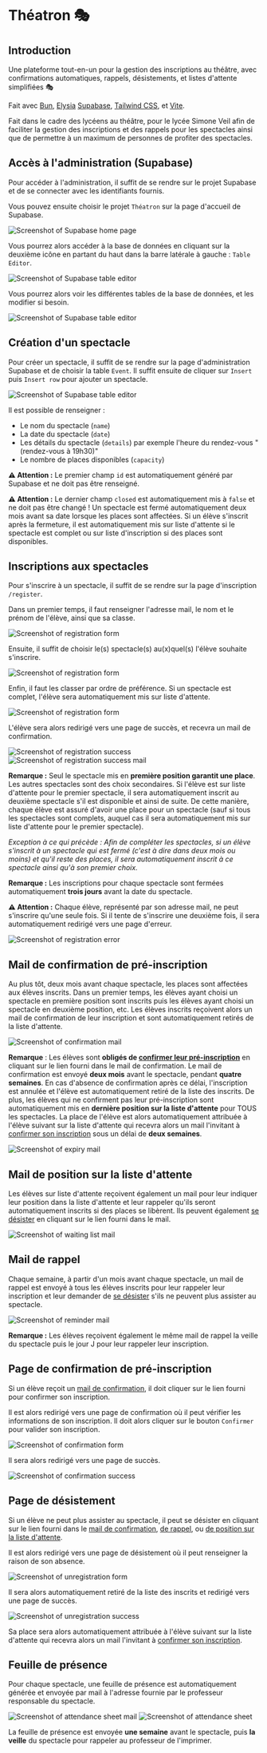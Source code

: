 # Théatron 🎭

## Introduction

Une plateforme tout-en-un pour la gestion des inscriptions au théâtre, avec confirmations automatiques, rappels, désistements, et listes d'attente simplifiées 🎭

Fait avec [Bun](https://bun.sh/), [Elysia](https://elysiajs.com/) [Supabase](https://supabase.com/), [Tailwind CSS](https://tailwindcss.com/), et [Vite](https://vitejs.dev/).

Fait dans le cadre des lycéens au théâtre, pour le lycée Simone Veil afin de faciliter la gestion des inscriptions et des rappels pour les spectacles ainsi que de permettre à un maximum de personnes de profiter des spectacles.

## Accès à l'administration (Supabase)

Pour accéder à l'administration, il suffit de se rendre sur le projet Supabase et de se connecter avec les identifiants fournis.

Vous pouvez ensuite choisir le projet `Théatron` sur la page d'accueil de Supabase.

![Screenshot of Supabase home page](docs/supabase-home.png)

Vous pourrez alors accéder à la base de données en cliquant sur la deuxième icône en partant du haut dans la barre latérale à gauche : `Table Editor`.

![Screenshot of Supabase table editor](docs/supabase-sidebar.png)

Vous pourrez alors voir les différentes tables de la base de données, et les modifier si besoin.

![Screenshot of Supabase table editor](docs/supabase-table-editor.png)

## Création d'un spectacle

Pour créer un spectacle, il suffit de se rendre sur la page d'administration Supabase et de choisir la table `Event`. Il suffit ensuite de cliquer sur `Insert` puis `Insert row` pour ajouter un spectacle.

![Screenshot of Supabase table editor](docs/supabase-insert-row.png)

Il est possible de renseigner :

- Le nom du spectacle (`name`)
- La date du spectacle (`date`)
- Les détails du spectacle (`details`) par exemple l'heure du rendez-vous "(rendez-vous à 19h30)"
- Le nombre de places disponibles (`capacity`)

**⚠️ Attention :** Le premier champ `id` est automatiquement généré par Supabase et ne doit pas être renseigné.

**⚠️ Attention :** Le dernier champ `closed` est automatiquement mis à `false` et ne doit pas être changé ! Un spectacle est fermé automatiquement deux mois avant sa date lorsque les places sont affectées. Si un élève s'inscrit après la fermeture, il est automatiquement mis sur liste d'attente si le spectacle est complet ou sur liste d'inscription si des places sont disponibles.

## Inscriptions aux spectacles

Pour s'inscrire à un spectacle, il suffit de se rendre sur la page d'inscription `/register`.

Dans un premier temps, il faut renseigner l'adresse mail, le nom et le prénom de l'élève, ainsi que sa classe.

![Screenshot of registration form](docs/registration-form.png)

Ensuite, il suffit de choisir le(s) spectacle(s) au(x)quel(s) l'élève souhaite s'inscrire.

![Screenshot of registration form](docs/registration-form-2.png)

Enfin, il faut les classer par ordre de préférence. Si un spectacle est complet, l'élève sera automatiquement mis sur liste d'attente.

![Screenshot of registration form](docs/registration-form-3.png)

L'élève sera alors redirigé vers une page de succès, et recevra un mail de confirmation.

![Screenshot of registration success](docs/registration-success.png)
![Screenshot of registration success mail](docs/registration-success-mail.png)

**Remarque :** Seul le spectacle mis en **première position garantit une place**. Les autres spectacles sont des choix secondaires. Si l'élève est sur liste d'attente pour le premier spectacle, il sera automatiquement inscrit au deuxième spectacle s'il est disponible et ainsi de suite. De cette manière, chaque élève est assuré d'avoir une place pour un spectacle (sauf si tous les spectacles sont complets, auquel cas il sera automatiquement mis sur liste d'attente pour le premier spectacle).

_Exception à ce qui précède : Afin de compléter les spectacles, si un élève s'inscrit à un spectacle qui est fermé (c'est à dire dans deux mois ou moins) et qu'il reste des places, il sera automatiquement inscrit à ce spectacle ainsi qu'à son premier choix._

**Remarque :** Les inscriptions pour chaque spectacle sont fermées automatiquement **trois jours** avant la date du spectacle.

**⚠️ Attention :** Chaque élève, représenté par son adresse mail, ne peut s'inscrire qu'une seule fois. Si il tente de s'inscrire une deuxième fois, il sera automatiquement redirigé vers une page d'erreur.

![Screenshot of registration error](docs/registration-error.png)

## Mail de confirmation de pré-inscription

Au plus tôt, deux mois avant chaque spectacle, les places sont affectées aux élèves inscrits. Dans un premier temps, les élèves ayant choisi un spectacle en première position sont inscrits puis les élèves ayant choisi un spectacle en deuxième position, etc. Les élèves inscrits reçoivent alors un mail de confirmation de leur inscription et sont automatiquement retirés de la liste d'attente.

![Screenshot of confirmation mail](docs/confirmation-mail.png)

**Remarque** : Les élèves sont **obligés de [confirmer leur pré-inscription](#page-de-confirmation-de-pré-inscription)** en cliquant sur le lien fourni dans le mail de confirmation. Le mail de confirmation est envoyé **deux mois** avant le spectacle, pendant **quatre semaines**. En cas d'absence de confirmation après ce délai, l'inscription est annulée et l'élève est automatiquement retiré de la liste des inscrits. De plus, les élèves qui ne confirment pas leur pré-inscription sont automatiquement mis en **dernière position sur la liste d'attente** pour TOUS les spectacles.
La place de l'élève est alors automatiquement attribuée à l'élève suivant sur la liste d'attente qui recevra alors un mail l'invitant à [confirmer son inscription](#mail-de-confirmation-de-pré-inscription) sous un délai de **deux semaines**.

![Screenshot of expiry mail](docs/expiry-mail.png)

## Mail de position sur la liste d'attente

Les élèves sur liste d'attente reçoivent également un mail pour leur indiquer leur position dans la liste d'attente et leur rappeler qu'ils seront automatiquement inscrits si des places se libèrent. Ils peuvent également [se désister](#page-de-désistement) en cliquant sur le lien fourni dans le mail.

![Screenshot of waiting list mail](docs/waiting-list-mail.png)

## Mail de rappel

Chaque semaine, à partir d'un mois avant chaque spectacle, un mail de rappel est envoyé à tous les élèves inscrits pour leur rappeler leur inscription et leur demander de [se désister](#page-de-désistement) s'ils ne peuvent plus assister au spectacle.

![Screenshot of reminder mail](docs/reminder-mail.png)

**Remarque :** Les élèves reçoivent également le même mail de rappel la veille du spectacle puis le jour J pour leur rappeler leur inscription.

## Page de confirmation de pré-inscription

Si un élève reçoit un [mail de confirmation](#mail-de-confirmation-de-pré-inscription), il doit cliquer sur le lien fourni pour confirmer son inscription.

Il est alors redirigé vers une page de confirmation où il peut vérifier les informations de son inscription. Il doit alors cliquer sur le bouton `Confirmer` pour valider son inscription.

![Screenshot of confirmation form](docs/confirmation-form.png)

Il sera alors redirigé vers une page de succès.

![Screenshot of confirmation success](docs/confirmation-success.png)

## Page de désistement

Si un élève ne peut plus assister au spectacle, il peut se désister en cliquant sur le lien fourni dans le [mail de confirmation](#mail-de-confirmation-de-pré-inscription), [de rappel](#mail-de-rappel), ou [de position sur la liste d'attente](#mail-de-position-sur-la-liste-dattente).

Il est alors redirigé vers une page de désistement où il peut renseigner la raison de son absence.

![Screenshot of unregistration form](docs/unregistration-form.png)

Il sera alors automatiquement retiré de la liste des inscrits et redirigé vers une page de succès.

![Screenshot of unregistration success](docs/unregistration-success.png)

Sa place sera alors automatiquement attribuée à l'élève suivant sur la liste d'attente qui recevra alors un mail l'invitant à [confirmer son inscription](#mail-de-confirmation-de-pré-inscription).

## Feuille de présence

Pour chaque spectacle, une feuille de présence est automatiquement générée et envoyée par mail à l'adresse fournie par le professeur responsable du spectacle.

![Screenshot of attendance sheet mail](docs/attendance-sheet-mail.png)
![Screenshot of attendance sheet](docs/attendance-sheet.png)

La feuille de présence est envoyée **une semaine** avant le spectacle, puis **la veille** du spectacle pour rappeler au professeur de l'imprimer.
